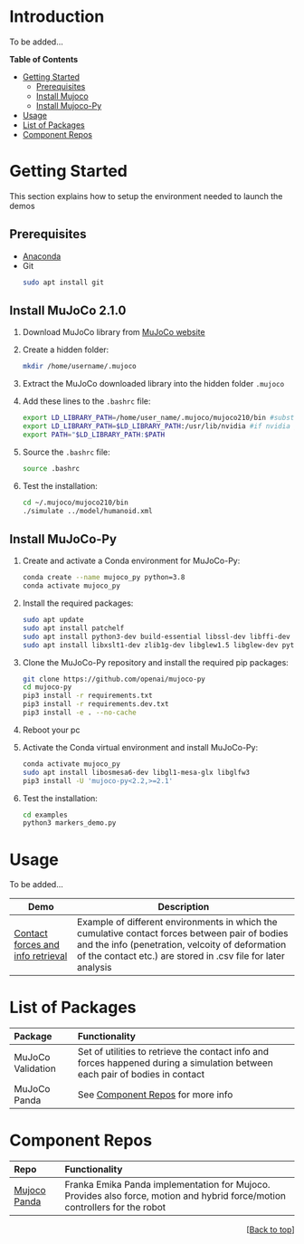 # Introduction 
<div id="top"></div>

To be added...

<b>Table of Contents</b>

* <a href="#getting-started">Getting Started</a>
  * <a href="#prerequisites">Prerequisites</a>
  * <a href="#installmujoco">Install Mujoco</a>
  * <a href="#installmujocopy">Install Mujoco-Py</a>
* <a href="#usage">Usage</a>
* <a href="#listofpackages">List of Packages</a>
* <a href="#componentrepos">Component Repos</a>

# Getting Started
This section explains how to setup the environment needed to launch the demos

<!-- ----------------------------------------------------------------------- -->

## Prerequisites 

* [Anaconda](https://docs.conda.io/projects/conda/en/latest/user-guide/install/index.html)
* Git
   ```sh
   sudo apt install git
   ```

## Install MuJoCo 2.1.0
<div id="installmujoco"></div>

1. Download MuJoCo library from [MuJoCo website](https://mujoco.org/download/mujoco210-linux-x86_64.tar.gz)
2. Create a hidden folder:
   ```sh
   mkdir /home/username/.mujoco
   ```

3. Extract the MuJoCo downloaded library into the hidden folder `.mujoco`
4. Add these lines to the `.bashrc` file:
   ```sh
   export LD_LIBRARY_PATH=/home/user_name/.mujoco/mujoco210/bin #substitute username with your username
   export LD_LIBRARY_PATH=$LD_LIBRARY_PATH:/usr/lib/nvidia #if nvidia graphic
   export PATH="$LD_LIBRARY_PATH:$PATH
   ```

5. Source the `.bashrc` file:
   ```sh
   source .bashrc
   ```

6. Test the installation:
   ```sh
   cd ~/.mujoco/mujoco210/bin
   ./simulate ../model/humanoid.xml
   ```

## Install MuJoCo-Py
<div id="installmujocopy"></div>

1. Create and activate a Conda environment for MuJoCo-Py:
   ```sh
   conda create --name mujoco_py python=3.8
   conda activate mujoco_py
   ```

2. Install the required packages:
   ```sh
   sudo apt update
   sudo apt install patchelf
   sudo apt install python3-dev build-essential libssl-dev libffi-dev libxml2-dev  
   sudo apt install libxslt1-dev zlib1g-dev libglew1.5 libglew-dev python3-pip
   ```

3. Clone the MuJoCo-Py repository and install the required pip packages:
   ```sh
   git clone https://github.com/openai/mujoco-py
   cd mujoco-py
   pip3 install -r requirements.txt
   pip3 install -r requirements.dev.txt
   pip3 install -e . --no-cache
   ```

4. Reboot your pc
5. Activate the Conda virtual environment and install MuJoCo-Py:
   ```sh
   conda activate mujoco_py
   sudo apt install libosmesa6-dev libgl1-mesa-glx libglfw3
   pip3 install -U 'mujoco-py<2.2,>=2.1' 
   ```

6. Test the installation:
   ```sh
   cd examples
   python3 markers_demo.py
   ```

# Usage
<div id="usage"></div>

To be added...

| Demo                                                                                                                                                  | Description                                                                                  |
| --------------------------------------------------------------------------------------------------------------------------------------------------------- | -------------------------------------------------------------------------------------------- |
| [Contact forces and info retrieval](demos/contact_info_retrieval/Readme_contact_info_retrieval.md)                                                                                        | Example of different environments in which the cumulative contact forces between pair of bodies and the info (penetration, velcoity of deformation of the contact etc.) are stored in .csv file for later analysis |


# List of Packages
<div id="listofpackages"></div>

| Package                                                                       | Functionality                                      |
| :------------------------------------------------------------------------- | :------------------------------------------------- |
| MuJoCo Validation | Set of utilities to retrieve the contact info and forces happened during a simulation between each pair of bodies in contact |
| MuJoCo Panda |  See <a href="#componentrepos">Component Repos</a> for more info   |

<!-- TODO: give link to each package folder -->

# Component Repos
<div id="componentrepos"></div>

| Repo                                                                       | Functionality                                      |
| :------------------------------------------------------------------------- | :------------------------------------------------- |
| [Mujoco Panda](https://github.com/justagist/mujoco_panda) | Franka Emika Panda implementation for Mujoco. Provides also force, motion and hybrid force/motion controllers for the robot |


<p align="right">[<a href="#top">Back to top</a>]</p>
